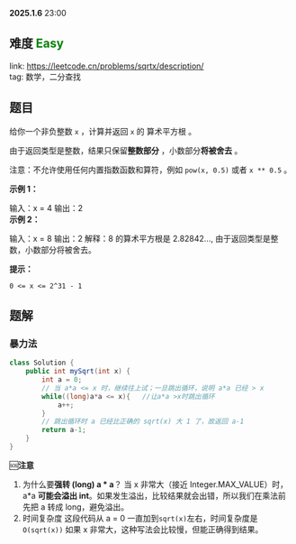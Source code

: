 **2025.1.6** 23:00
## 难度 <span style="color:green">Easy</span>
link: https://leetcode.cn/problems/sqrtx/description/ <br>
tag: 数学，二分查找

## 题目
给你一个非负整数 `x` ，计算并返回 `x` 的 算术平方根 。

由于返回类型是整数，结果只保留**整数部分** ，小数部分**将被舍去** 。

注意：不允许使用任何内置指数函数和算符，例如 `pow(x, 0.5)` 或者 `x ** 0.5` 。

 

**示例 1：**

输入：x = 4
输出：2<br>
**示例 2：**

输入：x = 8
输出：2
解释：8 的算术平方根是 2.82842..., 由于返回类型是整数，小数部分将被舍去。
 

**提示：**

`0 <= x <= 2^31 - 1`
## 题解

### 暴力法
```java
class Solution {
    public int mySqrt(int x) {
        int a = 0;
        // 当 a*a <= x 时，继续往上试；一旦跳出循环，说明 a*a 已经 > x
        while((long)a*a <= x){   //让a*a >x时跳出循环
            a++;
        }
        // 跳出循环时 a 已经比正确的 sqrt(x) 大 1 了，故返回 a-1
        return a-1;
    }
}
```
🆘**注意**
1. 为什么要**强转 (long) a * a**？
当 x 非常大（接近 Integer.MAX_VALUE）时，a*a **可能会溢出 int**。如果发生溢出，比较结果就会出错，所以我们在乘法前先把 a 转成 long，避免溢出。
2. 时间复杂度
这段代码从 a = 0 一直加到`sqrt(x)`左右，时间复杂度是`O(sqrt(x))` 如果 x 非常大，这种写法会比较慢，但能正确得到结果。